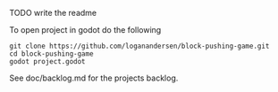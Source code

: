 TODO write the readme 

To open project in godot do the following

    git clone https://github.com/loganandersen/block-pushing-game.git
    cd block-pushing-game
    godot project.godot
    

See doc/backlog.md for the projects backlog.
